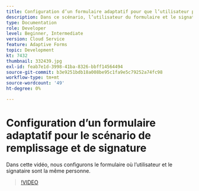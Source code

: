 ```yaml
---
title: Configuration d’un formulaire adaptatif pour que l’utilisateur puisse le remplir et le signer
description: Dans ce scénario, l’utilisateur du formulaire et le signataire sont la même personne.
type: Documentation
role: Developer
level: Beginner, Intermediate
version: Cloud Service
feature: Adaptive Forms
topic: Development
kt: 7432
thumbnail: 332439.jpg
exl-id: feab7e1d-3998-41ba-8326-bbff14564494
source-git-commit: b3e9251bdb18a008be95c1fa9e5c79252a74fc98
workflow-type: tm+mt
source-wordcount: '49'
ht-degree: 0%

---
```


# Configuration d’un formulaire adaptatif pour le scénario de remplissage et de signature


Dans cette vidéo, nous configurons le formulaire où l’utilisateur et le signataire sont la même personne.

>[!VIDEO](https://video.tv.adobe.com/v/332439?quality=12&learn=on)
